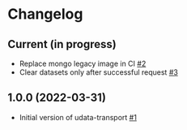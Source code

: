 # Changelog

## Current (in progress)

- Replace mongo legacy image in CI [#2](https://github.com/opendatateam/udata-transport/pull/2)
- Clear datasets only after successful request [#3](https://github.com/opendatateam/udata-transport/pull/3)

## 1.0.0 (2022-03-31)

- Initial version of udata-transport [#1](https://github.com/opendatateam/udata-transport/pull/1)
